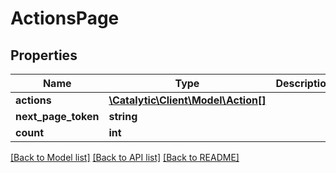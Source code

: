 # ActionsPage

## Properties
Name | Type | Description | Notes
------------ | ------------- | ------------- | -------------
**actions** | [**\Catalytic\Client\Model\Action[]**](Action.md) |  | [optional] 
**next_page_token** | **string** |  | [optional] 
**count** | **int** |  | [optional] 

[[Back to Model list]](../../README.md#documentation-for-models) [[Back to API list]](../../README.md#documentation-for-api-endpoints) [[Back to README]](../../README.md)

